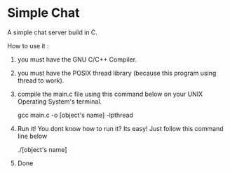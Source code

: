 Simple Chat
==========================

A simple chat server build in C.

How to use it :<br>
1. you must have the GNU C/C++ Compiler.<br>
2. you must have the POSIX thread library (because this program using thread to work).<br>
3. compile the main.c file using this command below on your UNIX Operating System's terminal.<br>

    gcc main.c -o [object's name] -lpthread
    
4. Run it! You dont know how to run it? Its easy! Just follow this command line below <br>
    
    ./[object's name] <br>
    
5. Done <br>
